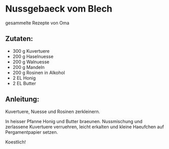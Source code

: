 Nussgebaeck vom Blech
===
gesammelte Rezepte von Oma

Zutaten:
---
- 300 g Kuvertuere
- 200 g Haselnuesse
- 200 g Walnuesse
- 200 g Mandeln
- 200 g Rosinen in Alkohol
- 2 EL Honig
- 2 EL Butter

Anleitung:
---
 Kuvertuere, Nuesse und Rosinen zerkleinern.

In heisser Pfanne Honig und Butter braeunen. Nussmischung und zerlassene Kuvertuere verruehren, leicht erkalten und kleine Haeufchen auf Pergamentpapier setzen.

Koestlich! 